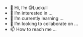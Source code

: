 - 👋 Hi, I’m @Luckull
- 👀 I’m interested in ...
- 🌱 I’m currently learning ...
- 💞️ I’m looking to collaborate on ...
- 📫 How to reach me ...

<!---
Luckull/Luckull is a ✨ special ✨ repository because its `README.md` (this file) appears on your GitHub profile.
You can click the Preview link to take a look at your changes.
--->
